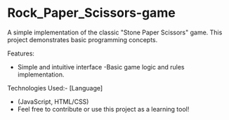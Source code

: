 # Rock_Paper_Scissors-game
A simple implementation of the classic "Stone Paper Scissors" game. This project demonstrates basic programming concepts.

Features:
- Simple and intuitive interface
-Basic game logic and rules implementation.

Technologies Used:-
[Language]
- (JavaScript, HTML/CSS)
- Feel free to contribute or use this project as a learning tool!
